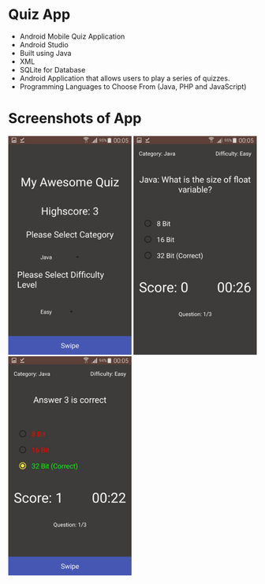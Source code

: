 # Quiz App
- Android Mobile Quiz Application
- Android Studio
- Built using Java 
- XML
- SQLite for Database
- Android Application that allows users to play a series of quizzes.
- Programming Languages to Choose From (Java, PHP and JavaScript)

# Screenshots of App
<img src="screenshots/image1.jpeg" width=250> <img src="screenshots/image2.jpeg" width=250> <img src="screenshots/image3.jpeg" width=250>
